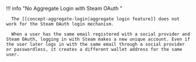 !!! info "No Aggregate Login with Steam OAuth "

      The [[concept-aggregate-login|aggregate login feature]] does not work for the Steam OAuth login mechanism.

      When a user has the same email registered with a social provider and Steam OAuth, logging in with Steam makes a new unique account. Even if the user later logs in with the same email through a social provider or passwordless, it creates a different wallet address for the same user.